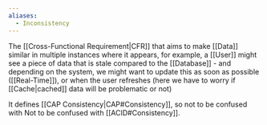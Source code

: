 ```yaml
---
aliases:
  - Inconsistency
---
```

The [[Cross-Functional Requirement|CFR]] that aims to make [[Data]] similar in multiple instances where it appears, for example, a [[User]] might see a piece of data that is stale compared to the [[Database]] - and depending on the system, we might want to update this as soon as possible ([[Real-Time]]), or when the user refreshes (here we have to worry if [[Cache|cached]] data will be problematic or not)

It defines [[CAP Consistency|CAP#Consistency]], so not to be confused with Not to be confused with [[ACID#Consistency]].